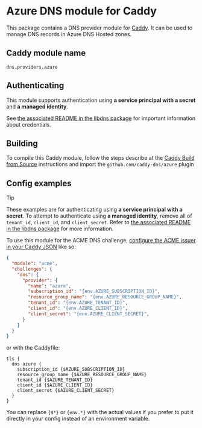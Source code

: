 # Azure DNS module for Caddy

This package contains a DNS provider module for [Caddy](https://github.com/caddyserver/caddy). It can be used to manage DNS records in Azure DNS Hosted zones.

## Caddy module name

```text
dns.providers.azure
```

## Authenticating

This module supports authentication using **a service principal with a secret** and **a managed identity**.

See [the associated README in the libdns package](https://github.com/libdns/azure) for important information about credentials.

## Building

To compile this Caddy module, follow the steps describe at the [Caddy Build from Source](https://github.com/caddyserver/caddy#build-from-source) instructions and import the `github.com/caddy-dns/azure` plugin

## Config examples

> [!TIP]
> These examples are for authenticating using **a service principal with a secret**.
> To attempt to authenticate using **a managed identity**, remove all of `tenant_id`, `client_id`, and `client_secret`.
> Refer to [the associated README in the libdns package](https://github.com/libdns/azure) for more information.

To use this module for the ACME DNS challenge, [configure the ACME issuer in your Caddy JSON](https://caddyserver.com/docs/json/apps/tls/automation/policies/issuers/acme/) like so:

```json
{
  "module": "acme",
  "challenges": {
    "dns": {
      "provider": {
        "name": "azure",
        "subscription_id": "{env.AZURE_SUBSCRIPTION_ID}",
        "resource_group_name": "{env.AZURE_RESOURCE_GROUP_NAME}",
        "tenant_id": "{env.AZURE_TENANT_ID}",
        "client_id": "{env.AZURE_CLIENT_ID}",
        "client_secret": "{env.AZURE_CLIENT_SECRET}",
      }
    }
  }
}
```

or with the Caddyfile:

```text
tls {
  dns azure {
    subscription_id {$AZURE_SUBSCRIPTION_ID}
    resource_group_name {$AZURE_RESOURCE_GROUP_NAME}
    tenant_id {$AZURE_TENANT_ID}
    client_id {$AZURE_CLIENT_ID}
    client_secret {$AZURE_CLIENT_SECRET}
  }
}
```

You can replace `{$*}` or `{env.*}` with the actual values if you prefer to put it directly in your config instead of an environment variable.
